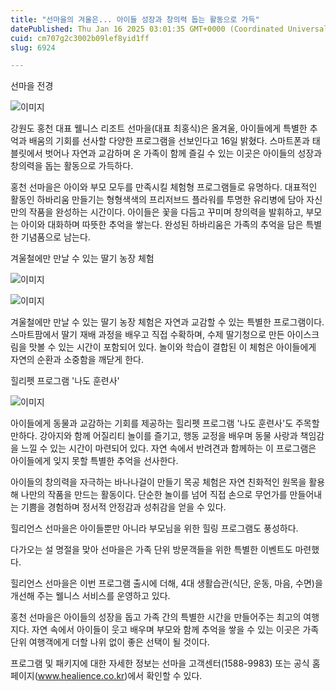 ```yaml
---
title: "선마을의 겨울은... 아이들 성장과 창의력 돕는 활동으로 가득"
datePublished: Thu Jan 16 2025 03:01:35 GMT+0000 (Coordinated Universal Time)
cuid: cm707g2c3002b09lef8yid1ff
slug: 6924

---
```



선마을 전경

![이미지](https://cdn.hashnode.com/res/hashnode/image/upload/v1739261583959/49c57924-95ac-435f-a3c0-3197fe94af4c.jpeg)

강원도 홍천 대표 웰니스 리조트 선마을(대표 최홍식)은 올겨울, 아이들에게 특별한 추억과 배움의 기회를 선사할 다양한 프로그램을 선보인다고 16일 밝혔다. 스마트폰과 태블릿에서 벗어나 자연과 교감하며 온 가족이 함께 즐길 수 있는 이곳은 아이들의 성장과 창의력을 돕는 활동으로 가득하다.

홍천 선마을은 아이와 부모 모두를 만족시킬 체험형 프로그램들로 유명하다. 대표적인 활동인 하바리움 만들기는 형형색색의 프리저브드 플라워를 투명한 유리병에 담아 자신만의 작품을 완성하는 시간이다. 아이들은 꽃을 다듬고 꾸미며 창의력을 발휘하고, 부모는 아이와 대화하며 따뜻한 추억을 쌓는다. 완성된 하바리움은 가족의 추억을 담은 특별한 기념품으로 남는다.

겨울철에만 만날 수 있는 딸기 농장 체험

![이미지](https://cdn.hashnode.com/res/hashnode/image/upload/v1739261586644/2b3018d4-fd00-49d5-a287-5d49689ff9b9.jpeg)

![이미지](https://cdn.hashnode.com/res/hashnode/image/upload/v1739261588898/79b2b092-fead-475d-b9a9-1f4a6ebc4cfc.jpeg)

겨울철에만 만날 수 있는 딸기 농장 체험은 자연과 교감할 수 있는 특별한 프로그램이다. 스마트팜에서 딸기 재배 과정을 배우고 직접 수확하며, 수제 딸기청으로 만든 아이스크림을 맛볼 수 있는 시간이 포함되어 있다. 놀이와 학습이 결합된 이 체험은 아이들에게 자연의 순환과 소중함을 깨닫게 한다.

힐리펫 프로그램 '나도 훈련사'

![이미지](https://cdn.hashnode.com/res/hashnode/image/upload/v1739261591400/591f8b6c-a034-4280-82fb-fc5a8f541d6f.jpeg)

아이들에게 동물과 교감하는 기회를 제공하는 힐리펫 프로그램 '나도 훈련사'도 주목할 만하다. 강아지와 함께 어질리티 놀이를 즐기고, 행동 교정을 배우며 동물 사랑과 책임감을 느낄 수 있는 시간이 마련되어 있다. 자연 속에서 반려견과 함께하는 이 프로그램은 아이들에게 잊지 못할 특별한 추억을 선사한다.

아이들의 창의력을 자극하는 바나나걸이 만들기 목공 체험은 자연 친화적인 원목을 활용해 나만의 작품을 만드는 활동이다. 단순한 놀이를 넘어 직접 손으로 무언가를 만들어내는 기쁨을 경험하며 정서적 안정감과 성취감을 얻을 수 있다.

힐리언스 선마을은 아이들뿐만 아니라 부모님을 위한 힐링 프로그램도 풍성하다.

다가오는 설 명절을 맞아 선마을은 가족 단위 방문객들을 위한 특별한 이벤트도 마련했다.

힐리언스 선마을은 이번 프로그램 출시에 더해, 4대 생활습관(식단, 운동, 마음, 수면)을 개선해 주는 웰니스 서비스를 운영하고 있다.

홍천 선마을은 아이들의 성장을 돕고 가족 간의 특별한 시간을 만들어주는 최고의 여행지다. 자연 속에서 아이들이 웃고 배우며 부모와 함께 추억을 쌓을 수 있는 이곳은 가족 단위 여행객에게 더할 나위 없이 좋은 선택이 될 것이다.

프로그램 및 패키지에 대한 자세한 정보는 선마을 고객센터(1588-9983) 또는 공식 홈페이지(www.healience.co.kr)에서 확인할 수 있다.